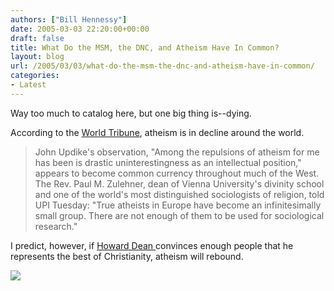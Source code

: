 ```yaml
---
authors: ["Bill Hennessy"]
date: 2005-03-03 22:20:00+00:00
draft: false
title: What Do the MSM, the DNC, and Atheism Have In Common?
layout: blog
url: /2005/03/03/what-do-the-msm-the-dnc-and-atheism-have-in-common/
categories:
- Latest
---
```


Way too much to catalog here, but one big thing is--dying.




According to the [World Tribune](https://www.worldtribune.com/worldtribune/05/breaking2453432.91875.html), atheism is in decline around the world.




> 

> 
> John Updike's observation, "Among the repulsions of atheism for me has been is drastic uninterestingness as an intellectual position," appears to become common currency throughout much of the West. The Rev. Paul M. Zulehner, dean of Vienna University's divinity school and one of the world's most distinguished sociologists of religion, told UPI Tuesday: "True atheists in Europe have become an infinitesimally small group. There are not enough of them to be used for sociological research."
> 
> 




I predict, however, if [Howard Dean ](https://www.christianitytoday.com/ct/2005/107/13.0.html)convinces enough people that he represents the best of Christianity, atheism will rebound.

![](https://blog.billhennessy.com/aggbug.aspx?PostID=1290)

